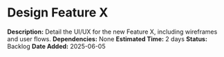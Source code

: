 # Design Feature X

**Description:** Detail the UI/UX for the new Feature X, including wireframes and user flows.
**Dependencies:** None
**Estimated Time:** 2 days
**Status:** Backlog
**Date Added:** 2025-06-05 